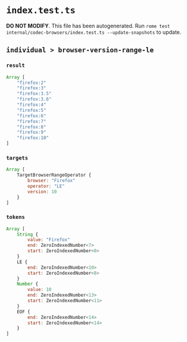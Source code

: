 # `index.test.ts`

**DO NOT MODIFY**. This file has been autogenerated. Run `rome test internal/codec-browsers/index.test.ts --update-snapshots` to update.

## `individual > browser-version-range-le`

### `result`

```javascript
Array [
	"firefox:2"
	"firefox:3"
	"firefox:3.5"
	"firefox:3.6"
	"firefox:4"
	"firefox:5"
	"firefox:6"
	"firefox:7"
	"firefox:8"
	"firefox:9"
	"firefox:10"
]
```

### `targets`

```javascript
Array [
	TargetBrowserRangeOperator {
		browser: "Firefox"
		operator: "LE"
		version: 10
	}
]
```

### `tokens`

```javascript
Array [
	String {
		value: "Firefox"
		end: ZeroIndexedNumber<7>
		start: ZeroIndexedNumber<0>
	}
	LE {
		end: ZeroIndexedNumber<10>
		start: ZeroIndexedNumber<8>
	}
	Number {
		value: 10
		end: ZeroIndexedNumber<13>
		start: ZeroIndexedNumber<11>
	}
	EOF {
		end: ZeroIndexedNumber<14>
		start: ZeroIndexedNumber<14>
	}
]
```
